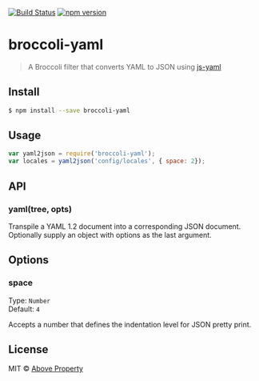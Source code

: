 [![Build Status](https://travis-ci.org/aboveproperty/broccoli-yaml.svg?branch=master)](https://travis-ci.org/aboveproperty/broccoli-yaml)
[![npm version](https://badge.fury.io/js/broccoli-yaml.svg)](http://badge.fury.io/js/broccoli-yaml)

# broccoli-yaml

> A Broccoli filter that converts YAML to JSON using [js-yaml](https://github.com/nodeca/js-yaml)

## Install

```bash
$ npm install --save broccoli-yaml
```

## Usage

```js
var yaml2json = require('broccoli-yaml');
var locales = yaml2json('config/locales', { space: 2});
```

## API

### yaml(tree, opts)

Transpile a YAML 1.2 document into a corresponding JSON document. Optionally supply
an object with options as the last argument.

## Options

### space

Type: `Number`  
Default: `4`

Accepts a number that defines the indentation level for JSON pretty print.

## License

MIT © [Above Property](https://github.com/aboveproperty)
